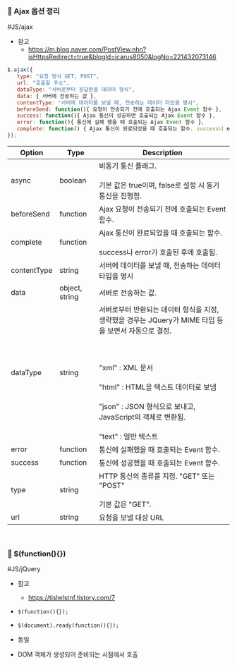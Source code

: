 ### 🌼 Ajax 옵션 정리
#JS/ajax 
- 참고
	- https://m.blog.naver.com/PostView.nhn?isHttpsRedirect=true&blogId=icarus8050&logNo=221432073146

```js
$.ajax({
   type: "요청 방식 GET, POST",
   url: "호출할 주소",
   dataType: "서버로부터 응답받을 데이터 형식",
   data: { 서버에 전송하는 값 },
   contentType: "서버에 데이터를 보낼 때, 전송하는 데이터 타입을 명시",
   beforeSend: function(){ 요청이 전송되기 전에 호출되는 Ajax Event 함수 },
   success: function(){ Ajax 통신이 성공하면 호출되는 Ajax Event 함수 },
   error: function(){ 통신에 실패 했을 때 호출되는 Ajax Event 함수 },
   complete: function() { Ajax 통신이 완료되었을 때 호출되는 함수. success나 error가 호출된 후에 호출됨 }
});
```


| **Option**  | **Type**       | **Description**                                                                                                                                                                                             |
| ----------- | -------------- | ----------------------------------------------------------------------------------------------------------------------------------------------------------------------------------------------------------- |
| async       | boolean        | 비동기 통신 플래그.<br><br>기본 값은 true이며, false로 설정 시 동기 통신을 진행함.                                                                                                                                                    |
| beforeSend  | function       | Ajax 요청이 전송되기 전에 호출되는 Event 함수.                                                                                                                                                                             |
| complete    | function       | Ajax 통신이 완료되었을 때 호출되는 함수.<br><br>success나 error가 호출된 후에 호출됨.                                                                                                                                                |
| contentType | string         | 서버에 데이터를 보낼 때, 전송하는 데이터 타입을 명시                                                                                                                                                                              |
| data        | object, string | 서버로 전송하는 값.                                                                                                                                                                                                 |
| dataType    | string         | 서버로부터 반환되는 데이터 형식을 지정, 생략했을 경우는 JQuery가 MIME 타입 등을 보면서 자동으로 결정.<br><br>​<br><br>"xml" : XML 문서<br><br>"html" : HTML을 텍스트 데이터로 보냄<br><br>"json" : JSON 형식으로 보내고, JavaScript의 객체로 변환됨.<br><br>"text" : 일반 텍스트 |
| error       | function       | 통신에 실패했을 때 호출되는 Event 함수.                                                                                                                                                                                   |
| success     | function       | 통신에 성공했을 때 호출되는 Event 함수.                                                                                                                                                                                   |
| type        | string         | HTTP 통신의 종류를 지정. "GET" 또는 "POST"<br><br>기본 값은 "GET".                                                                                                                                                        |
| url         | string         | 요청을 보낼 대상 URL                                                                                                                                                                                               |
<br>

### 🌼 $(function(){})
#JS/jQuery 
- 참고
	- https://tislwlstnf.tistory.com/7

- `$(function(){});`
- `$(document).ready(function(){});`
- 동일

- DOM 객체가 생성되어 준비되는 시점에서 호출
